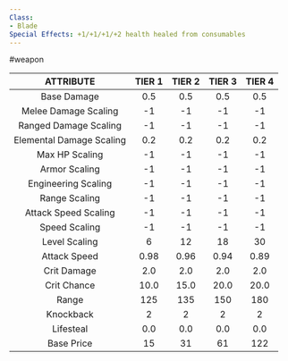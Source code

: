 ```yaml
---
Class:
- Blade
Special Effects: +1/+1/+1/+2 health healed from consumables
---
```

#weapon

| **ATTRIBUTE**| **TIER 1**| **TIER 2**| **TIER 3**| **TIER 4** |
| :---: | :---: | :---: | :---: | :---:  |
| Base Damage | 0.5   | 0.5   | 0.5   | 0.5  |
| Melee Damage Scaling | -1   | -1   | -1   | -1  |
| Ranged Damage Scaling | -1   | -1   | -1   | -1  |
| Elemental Damage Scaling | 0.2   | 0.2   | 0.2   | 0.2  |
| Max HP Scaling | -1   | -1   | -1   | -1  |
| Armor Scaling | -1   | -1   | -1   | -1  |
| Engineering Scaling | -1   | -1   | -1   | -1  |
| Range Scaling | -1   | -1   | -1   | -1  |
| Attack Speed Scaling | -1   | -1   | -1   | -1  |
| Speed Scaling | -1   | -1   | -1   | -1  |
| Level Scaling | 6   | 12   | 18   | 30  |
| Attack Speed | 0.98   | 0.96   | 0.94   | 0.89  |
| Crit Damage | 2.0   | 2.0   | 2.0   | 2.0  |
| Crit Chance | 10.0   | 15.0   | 20.0   | 20.0  |
| Range | 125   | 135   | 150   | 180  |
| Knockback | 2   | 2   | 2   | 2  |
| Lifesteal | 0.0   | 0.0   | 0.0   | 0.0  |
| Base Price | 15   | 31   | 61   | 122  |
